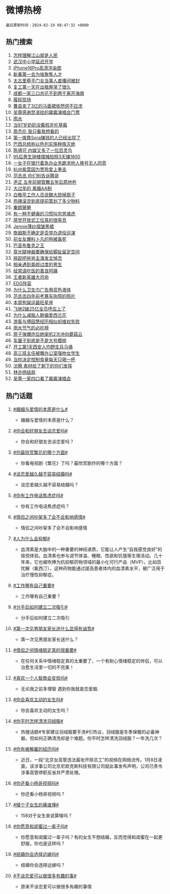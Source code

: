 # 微博热榜

`最后更新时间：2024-02-19 08:47:32 +0800`

## 热门搜索

1. [怎样理解江山就是人民](https://m.weibo.cn/search?containerid=100103type%3D1%26t%3D10%26q%3D%23%E6%80%8E%E6%A0%B7%E7%90%86%E8%A7%A3%E6%B1%9F%E5%B1%B1%E5%B0%B1%E6%98%AF%E4%BA%BA%E6%B0%91%23&stream_entry_id=51&isnewpage=1&extparam=seat%3D1%26pos%3D0%26dgr%3D0%26filter_type%3Drealtimehot%26cate%3D10103%26q%3D%2523%25E6%2580%258E%25E6%25A0%25B7%25E7%2590%2586%25E8%25A7%25A3%25E6%25B1%259F%25E5%25B1%25B1%25E5%25B0%25B1%25E6%2598%25AF%25E4%25BA%25BA%25E6%25B0%2591%2523%26stream_entry_id%3D51%26c_type%3D51%26display_time%3D1708303650%26pre_seqid%3D170830365073201143256)
1. [武汉中小学延迟开学](https://m.weibo.cn/search?containerid=100103type%3D1%26t%3D10%26q%3D%23%E6%AD%A6%E6%B1%89%E4%B8%AD%E5%B0%8F%E5%AD%A6%E5%BB%B6%E8%BF%9F%E5%BC%80%E5%AD%A6%23&stream_entry_id=31&isnewpage=1&extparam=seat%3D1%26c_type%3D31%26band_rank%3D1%26realpos%3D1%26filter_type%3Drealtimehot%26dgr%3D0%26pos%3D0%26lcate%3D5001%26q%3D%2523%25E6%25AD%25A6%25E6%25B1%2589%25E4%25B8%25AD%25E5%25B0%258F%25E5%25AD%25A6%25E5%25BB%25B6%25E8%25BF%259F%25E5%25BC%2580%25E5%25AD%25A6%2523%26flag%3D2%26stream_entry_id%3D31%26cate%3D5001%26display_time%3D1708303650%26pre_seqid%3D170830365073201143256)
1. [iPhone16Pro高清渲染图](https://m.weibo.cn/search?containerid=100103type%3D1%26t%3D10%26q%3D%23iPhone16Pro%E9%AB%98%E6%B8%85%E6%B8%B2%E6%9F%93%E5%9B%BE%23&stream_entry_id=31&isnewpage=1&extparam=seat%3D1%26c_type%3D31%26band_rank%3D2%26realpos%3D2%26filter_type%3Drealtimehot%26dgr%3D0%26pos%3D1%26lcate%3D5001%26q%3D%2523iPhone16Pro%25E9%25AB%2598%25E6%25B8%2585%25E6%25B8%25B2%25E6%259F%2593%25E5%259B%25BE%2523%26flag%3D1%26stream_entry_id%3D31%26cate%3D5001%26display_time%3D1708303650%26pre_seqid%3D170830365073201143256)
1. [新春第一会为啥聚焦人才](https://m.weibo.cn/search?containerid=100103type%3D1%26t%3D10%26q%3D%23%E6%96%B0%E6%98%A5%E7%AC%AC%E4%B8%80%E4%BC%9A%E4%B8%BA%E5%95%A5%E8%81%9A%E7%84%A6%E4%BA%BA%E6%89%8D%23&stream_entry_id=31&isnewpage=1&extparam=seat%3D1%26c_type%3D31%26band_rank%3D3%26realpos%3D3%26filter_type%3Drealtimehot%26dgr%3D0%26pos%3D2%26lcate%3D5001%26q%3D%2523%25E6%2596%25B0%25E6%2598%25A5%25E7%25AC%25AC%25E4%25B8%2580%25E4%25BC%259A%25E4%25B8%25BA%25E5%2595%25A5%25E8%2581%259A%25E7%2584%25A6%25E4%25BA%25BA%25E6%2589%258D%2523%26flag%3D0%26stream_entry_id%3D31%26cate%3D5001%26display_time%3D1708303650%26pre_seqid%3D170830365073201143256)
1. [太古里牵手门女当事人直播间被封](https://m.weibo.cn/search?containerid=100103type%3D1%26t%3D10%26q%3D%23%E5%A4%AA%E5%8F%A4%E9%87%8C%E7%89%B5%E6%89%8B%E9%97%A8%E5%A5%B3%E5%BD%93%E4%BA%8B%E4%BA%BA%E7%9B%B4%E6%92%AD%E9%97%B4%E8%A2%AB%E5%B0%81%23&stream_entry_id=31&isnewpage=1&extparam=seat%3D1%26c_type%3D31%26band_rank%3D4%26realpos%3D4%26filter_type%3Drealtimehot%26dgr%3D0%26pos%3D3%26lcate%3D5001%26q%3D%2523%25E5%25A4%25AA%25E5%258F%25A4%25E9%2587%258C%25E7%2589%25B5%25E6%2589%258B%25E9%2597%25A8%25E5%25A5%25B3%25E5%25BD%2593%25E4%25BA%258B%25E4%25BA%25BA%25E7%259B%25B4%25E6%2592%25AD%25E9%2597%25B4%25E8%25A2%25AB%25E5%25B0%2581%2523%26flag%3D2%26stream_entry_id%3D31%26cate%3D5001%26display_time%3D1708303650%26pre_seqid%3D170830365073201143256)
1. [复工第一天在出租屋哭了很久](https://m.weibo.cn/search?containerid=100103type%3D1%26t%3D10%26q%3D%23%E5%A4%8D%E5%B7%A5%E7%AC%AC%E4%B8%80%E5%A4%A9%E5%9C%A8%E5%87%BA%E7%A7%9F%E5%B1%8B%E5%93%AD%E4%BA%86%E5%BE%88%E4%B9%85%23&stream_entry_id=31&isnewpage=1&extparam=seat%3D1%26c_type%3D31%26band_rank%3D5%26realpos%3D5%26filter_type%3Drealtimehot%26dgr%3D0%26pos%3D4%26lcate%3D5001%26q%3D%2523%25E5%25A4%258D%25E5%25B7%25A5%25E7%25AC%25AC%25E4%25B8%2580%25E5%25A4%25A9%25E5%259C%25A8%25E5%2587%25BA%25E7%25A7%259F%25E5%25B1%258B%25E5%2593%25AD%25E4%25BA%2586%25E5%25BE%2588%25E4%25B9%2585%2523%26flag%3D1%26stream_entry_id%3D31%26cate%3D5001%26display_time%3D1708303650%26pre_seqid%3D170830365073201143256)
1. [成都一家三口共花不到两千离开海南](https://m.weibo.cn/search?containerid=100103type%3D1%26t%3D10%26q%3D%23%E6%88%90%E9%83%BD%E4%B8%80%E5%AE%B6%E4%B8%89%E5%8F%A3%E5%85%B1%E8%8A%B1%E4%B8%8D%E5%88%B0%E4%B8%A4%E5%8D%83%E7%A6%BB%E5%BC%80%E6%B5%B7%E5%8D%97%23&stream_entry_id=31&isnewpage=1&extparam=seat%3D1%26c_type%3D31%26band_rank%3D6%26realpos%3D6%26filter_type%3Drealtimehot%26dgr%3D0%26pos%3D5%26lcate%3D5001%26q%3D%2523%25E6%2588%2590%25E9%2583%25BD%25E4%25B8%2580%25E5%25AE%25B6%25E4%25B8%2589%25E5%258F%25A3%25E5%2585%25B1%25E8%258A%25B1%25E4%25B8%258D%25E5%2588%25B0%25E4%25B8%25A4%25E5%258D%2583%25E7%25A6%25BB%25E5%25BC%2580%25E6%25B5%25B7%25E5%258D%2597%2523%26flag%3D2%26stream_entry_id%3D31%26cate%3D5001%26display_time%3D1708303650%26pre_seqid%3D170830365073201143256)
1. [履程现场](https://m.weibo.cn/search?containerid=100103type%3D1%26t%3D10%26q%3D%23%E5%B1%A5%E7%A8%8B%E7%8E%B0%E5%9C%BA%23&stream_entry_id=31&isnewpage=1&extparam=seat%3D1%26c_type%3D31%26band_rank%3D7%26cate%3D5001%26is_ad_pos%3D1%26stream_entry_id%3D31%26filter_type%3Drealtimehot%26dgr%3D0%26q%3D%2523%25E5%25B1%25A5%25E7%25A8%258B%25E7%258E%25B0%25E5%259C%25BA%2523%26adid%3D223544%26lcate%3D5001%26pos%3D6%26display_time%3D1708303650%26pre_seqid%3D170830365073201143256)
1. [曹县卖了3亿的马面裙依然供不应求](https://m.weibo.cn/search?containerid=100103type%3D1%26t%3D10%26q%3D%23%E6%9B%B9%E5%8E%BF%E5%8D%96%E4%BA%863%E4%BA%BF%E7%9A%84%E9%A9%AC%E9%9D%A2%E8%A3%99%E4%BE%9D%E7%84%B6%E4%BE%9B%E4%B8%8D%E5%BA%94%E6%B1%82%23&stream_entry_id=31&isnewpage=1&extparam=seat%3D1%26c_type%3D31%26band_rank%3D7%26realpos%3D7%26filter_type%3Drealtimehot%26dgr%3D0%26pos%3D7%26lcate%3D5001%26q%3D%2523%25E6%259B%25B9%25E5%258E%25BF%25E5%258D%2596%25E4%25BA%25863%25E4%25BA%25BF%25E7%259A%2584%25E9%25A9%25AC%25E9%259D%25A2%25E8%25A3%2599%25E4%25BE%259D%25E7%2584%25B6%25E4%25BE%259B%25E4%25B8%258D%25E5%25BA%2594%25E6%25B1%2582%2523%26flag%3D2%26stream_entry_id%3D31%26cate%3D5001%26display_time%3D1708303650%26pre_seqid%3D170830365073201143256)
1. [吴尊感谢昆凌给的霉霉演唱会门票](https://m.weibo.cn/search?containerid=100103type%3D1%26t%3D10%26q%3D%23%E5%90%B4%E5%B0%8A%E6%84%9F%E8%B0%A2%E6%98%86%E5%87%8C%E7%BB%99%E7%9A%84%E9%9C%89%E9%9C%89%E6%BC%94%E5%94%B1%E4%BC%9A%E9%97%A8%E7%A5%A8%23&stream_entry_id=31&isnewpage=1&extparam=seat%3D1%26c_type%3D31%26band_rank%3D8%26realpos%3D8%26filter_type%3Drealtimehot%26dgr%3D0%26pos%3D8%26lcate%3D5001%26q%3D%2523%25E5%2590%25B4%25E5%25B0%258A%25E6%2584%259F%25E8%25B0%25A2%25E6%2598%2586%25E5%2587%258C%25E7%25BB%2599%25E7%259A%2584%25E9%259C%2589%25E9%259C%2589%25E6%25BC%2594%25E5%2594%25B1%25E4%25BC%259A%25E9%2597%25A8%25E7%25A5%25A8%2523%26flag%3D2%26stream_entry_id%3D31%26cate%3D5001%26display_time%3D1708303650%26pre_seqid%3D170830365073201143256)
1. [雨水](https://m.weibo.cn/search?containerid=100103type%3D1%26t%3D10%26q%3D%E9%9B%A8%E6%B0%B4&stream_entry_id=31&isnewpage=1&extparam=seat%3D1%26c_type%3D31%26band_rank%3D9%26realpos%3D9%26filter_type%3Drealtimehot%26dgr%3D0%26pos%3D9%26lcate%3D5001%26q%3D%25E9%259B%25A8%25E6%25B0%25B4%26flag%3D1%26stream_entry_id%3D31%26cate%3D5001%26display_time%3D1708303650%26pre_seqid%3D170830365073201143256)
1. [当97岁奶奶没戴假牙吃草莓](https://m.weibo.cn/search?containerid=100103type%3D1%26t%3D10%26q%3D%23%E5%BD%9397%E5%B2%81%E5%A5%B6%E5%A5%B6%E6%B2%A1%E6%88%B4%E5%81%87%E7%89%99%E5%90%83%E8%8D%89%E8%8E%93%23&stream_entry_id=31&isnewpage=1&extparam=seat%3D1%26c_type%3D31%26band_rank%3D10%26realpos%3D10%26filter_type%3Drealtimehot%26dgr%3D0%26pos%3D10%26lcate%3D5001%26q%3D%2523%25E5%25BD%259397%25E5%25B2%2581%25E5%25A5%25B6%25E5%25A5%25B6%25E6%25B2%25A1%25E6%2588%25B4%25E5%2581%2587%25E7%2589%2599%25E5%2590%2583%25E8%258D%2589%25E8%258E%2593%2523%26flag%3D0%26stream_entry_id%3D31%26cate%3D5001%26display_time%3D1708303650%26pre_seqid%3D170830365073201143256)
1. [周杰伦 我只看我想看的](https://m.weibo.cn/search?containerid=100103type%3D1%26t%3D10%26q%3D%E5%91%A8%E6%9D%B0%E4%BC%A6+%E6%88%91%E5%8F%AA%E7%9C%8B%E6%88%91%E6%83%B3%E7%9C%8B%E7%9A%84&stream_entry_id=31&isnewpage=1&extparam=seat%3D1%26c_type%3D31%26band_rank%3D11%26realpos%3D11%26filter_type%3Drealtimehot%26dgr%3D0%26pos%3D11%26lcate%3D5001%26q%3D%25E5%2591%25A8%25E6%259D%25B0%25E4%25BC%25A6%2520%25E6%2588%2591%25E5%258F%25AA%25E7%259C%258B%25E6%2588%2591%25E6%2583%25B3%25E7%259C%258B%25E7%259A%2584%26flag%3D0%26stream_entry_id%3D31%26cate%3D5001%26display_time%3D1708303650%26pre_seqid%3D170830365073201143256)
1. [第一拨靠Sora赚钱的人已经出现了](https://m.weibo.cn/search?containerid=100103type%3D1%26t%3D10%26q%3D%23%E7%AC%AC%E4%B8%80%E6%8B%A8%E9%9D%A0Sora%E8%B5%9A%E9%92%B1%E7%9A%84%E4%BA%BA%E5%B7%B2%E7%BB%8F%E5%87%BA%E7%8E%B0%E4%BA%86%23&stream_entry_id=31&isnewpage=1&extparam=seat%3D1%26c_type%3D31%26band_rank%3D12%26realpos%3D12%26filter_type%3Drealtimehot%26dgr%3D0%26pos%3D12%26lcate%3D5001%26q%3D%2523%25E7%25AC%25AC%25E4%25B8%2580%25E6%258B%25A8%25E9%259D%25A0Sora%25E8%25B5%259A%25E9%2592%25B1%25E7%259A%2584%25E4%25BA%25BA%25E5%25B7%25B2%25E7%25BB%258F%25E5%2587%25BA%25E7%258E%25B0%25E4%25BA%2586%2523%26flag%3D2%26stream_entry_id%3D31%26cate%3D5001%26display_time%3D1708303650%26pre_seqid%3D170830365073201143256)
1. [巴西总统称以色列实施种族灭绝](https://m.weibo.cn/search?containerid=100103type%3D1%26t%3D10%26q%3D%23%E5%B7%B4%E8%A5%BF%E6%80%BB%E7%BB%9F%E7%A7%B0%E4%BB%A5%E8%89%B2%E5%88%97%E5%AE%9E%E6%96%BD%E7%A7%8D%E6%97%8F%E7%81%AD%E7%BB%9D%23&stream_entry_id=31&isnewpage=1&extparam=seat%3D1%26c_type%3D31%26band_rank%3D13%26realpos%3D13%26filter_type%3Drealtimehot%26dgr%3D0%26pos%3D13%26lcate%3D5001%26q%3D%2523%25E5%25B7%25B4%25E8%25A5%25BF%25E6%2580%25BB%25E7%25BB%259F%25E7%25A7%25B0%25E4%25BB%25A5%25E8%2589%25B2%25E5%2588%2597%25E5%25AE%259E%25E6%2596%25BD%25E7%25A7%258D%25E6%2597%258F%25E7%2581%25AD%25E7%25BB%259D%2523%26flag%3D1%26stream_entry_id%3D31%26cate%3D5001%26display_time%3D1708303650%26pre_seqid%3D170830365073201143256)
1. [陈靖可 内娱又多了一位百灵鸟](https://m.weibo.cn/search?containerid=100103type%3D1%26t%3D10%26q%3D%E9%99%88%E9%9D%96%E5%8F%AF+%E5%86%85%E5%A8%B1%E5%8F%88%E5%A4%9A%E4%BA%86%E4%B8%80%E4%BD%8D%E7%99%BE%E7%81%B5%E9%B8%9F&stream_entry_id=31&isnewpage=1&extparam=seat%3D1%26c_type%3D31%26band_rank%3D14%26realpos%3D14%26filter_type%3Drealtimehot%26dgr%3D0%26pos%3D14%26lcate%3D5001%26q%3D%25E9%2599%2588%25E9%259D%2596%25E5%258F%25AF%2520%25E5%2586%2585%25E5%25A8%25B1%25E5%258F%2588%25E5%25A4%259A%25E4%25BA%2586%25E4%25B8%2580%25E4%25BD%258D%25E7%2599%25BE%25E7%2581%25B5%25E9%25B8%259F%26flag%3D1%26stream_entry_id%3D31%26cate%3D5001%26display_time%3D1708303650%26pre_seqid%3D170830365073201143256)
1. [95后男生钟楼摆摊拍照3天赚1800](https://m.weibo.cn/search?containerid=100103type%3D1%26t%3D10%26q%3D%2395%E5%90%8E%E7%94%B7%E7%94%9F%E9%92%9F%E6%A5%BC%E6%91%86%E6%91%8A%E6%8B%8D%E7%85%A73%E5%A4%A9%E8%B5%9A1800%23&stream_entry_id=31&isnewpage=1&extparam=seat%3D1%26c_type%3D31%26band_rank%3D15%26realpos%3D15%26filter_type%3Drealtimehot%26dgr%3D0%26pos%3D15%26lcate%3D5001%26q%3D%252395%25E5%2590%258E%25E7%2594%25B7%25E7%2594%259F%25E9%2592%259F%25E6%25A5%25BC%25E6%2591%2586%25E6%2591%258A%25E6%258B%258D%25E7%2585%25A73%25E5%25A4%25A9%25E8%25B5%259A1800%2523%26flag%3D2%26stream_entry_id%3D31%26cate%3D5001%26display_time%3D1708303650%26pre_seqid%3D170830365073201143256)
1. [一女子在银行着急办业务跪求他人换号无人同意](https://m.weibo.cn/search?containerid=100103type%3D1%26t%3D10%26q%3D%23%E4%B8%80%E5%A5%B3%E5%AD%90%E5%9C%A8%E9%93%B6%E8%A1%8C%E7%9D%80%E6%80%A5%E5%8A%9E%E4%B8%9A%E5%8A%A1%E8%B7%AA%E6%B1%82%E4%BB%96%E4%BA%BA%E6%8D%A2%E5%8F%B7%E6%97%A0%E4%BA%BA%E5%90%8C%E6%84%8F%23&stream_entry_id=31&isnewpage=1&extparam=seat%3D1%26c_type%3D31%26band_rank%3D16%26realpos%3D16%26filter_type%3Drealtimehot%26dgr%3D0%26pos%3D16%26lcate%3D5001%26q%3D%2523%25E4%25B8%2580%25E5%25A5%25B3%25E5%25AD%2590%25E5%259C%25A8%25E9%2593%25B6%25E8%25A1%258C%25E7%259D%2580%25E6%2580%25A5%25E5%258A%259E%25E4%25B8%259A%25E5%258A%25A1%25E8%25B7%25AA%25E6%25B1%2582%25E4%25BB%2596%25E4%25BA%25BA%25E6%258D%25A2%25E5%258F%25B7%25E6%2597%25A0%25E4%25BA%25BA%25E5%2590%258C%25E6%2584%258F%2523%26flag%3D2%26stream_entry_id%3D31%26cate%3D5001%26display_time%3D1708303650%26pre_seqid%3D170830365073201143256)
1. [杭州紫萱因为贾玲爱上拳击](https://m.weibo.cn/search?containerid=100103type%3D1%26t%3D10%26q%3D%23%E6%9D%AD%E5%B7%9E%E7%B4%AB%E8%90%B1%E5%9B%A0%E4%B8%BA%E8%B4%BE%E7%8E%B2%E7%88%B1%E4%B8%8A%E6%8B%B3%E5%87%BB%23&stream_entry_id=31&isnewpage=1&extparam=seat%3D1%26c_type%3D31%26band_rank%3D17%26realpos%3D17%26filter_type%3Drealtimehot%26dgr%3D0%26pos%3D17%26lcate%3D5001%26q%3D%2523%25E6%259D%25AD%25E5%25B7%259E%25E7%25B4%25AB%25E8%2590%25B1%25E5%259B%25A0%25E4%25B8%25BA%25E8%25B4%25BE%25E7%258E%25B2%25E7%2588%25B1%25E4%25B8%258A%25E6%258B%25B3%25E5%2587%25BB%2523%26flag%3D32768%26stream_entry_id%3D31%26cate%3D5001%26display_time%3D1708303650%26pre_seqid%3D170830365073201143256)
1. [范丞丞 你们别告诉腾哥](https://m.weibo.cn/search?containerid=100103type%3D1%26t%3D10%26q%3D%E8%8C%83%E4%B8%9E%E4%B8%9E+%E4%BD%A0%E4%BB%AC%E5%88%AB%E5%91%8A%E8%AF%89%E8%85%BE%E5%93%A5&stream_entry_id=31&isnewpage=1&extparam=seat%3D1%26c_type%3D31%26band_rank%3D18%26realpos%3D18%26filter_type%3Drealtimehot%26dgr%3D0%26pos%3D18%26lcate%3D5001%26q%3D%25E8%258C%2583%25E4%25B8%259E%25E4%25B8%259E%2520%25E4%25BD%25A0%25E4%25BB%25AC%25E5%2588%25AB%25E5%2591%258A%25E8%25AF%2589%25E8%2585%25BE%25E5%2593%25A5%26flag%3D2%26stream_entry_id%3D31%26cate%3D5001%26display_time%3D1708303650%26pre_seqid%3D170830365073201143256)
1. [尹正 五年前钢管舞五年后原地杵](https://m.weibo.cn/search?containerid=100103type%3D1%26t%3D10%26q%3D%E5%B0%B9%E6%AD%A3+%E4%BA%94%E5%B9%B4%E5%89%8D%E9%92%A2%E7%AE%A1%E8%88%9E%E4%BA%94%E5%B9%B4%E5%90%8E%E5%8E%9F%E5%9C%B0%E6%9D%B5&stream_entry_id=31&isnewpage=1&extparam=seat%3D1%26c_type%3D31%26band_rank%3D19%26realpos%3D19%26filter_type%3Drealtimehot%26dgr%3D0%26pos%3D19%26lcate%3D5001%26q%3D%25E5%25B0%25B9%25E6%25AD%25A3%2520%25E4%25BA%2594%25E5%25B9%25B4%25E5%2589%258D%25E9%2592%25A2%25E7%25AE%25A1%25E8%2588%259E%25E4%25BA%2594%25E5%25B9%25B4%25E5%2590%258E%25E5%258E%259F%25E5%259C%25B0%25E6%259D%25B5%26flag%3D1%26stream_entry_id%3D31%26cate%3D5001%26display_time%3D1708303650%26pre_seqid%3D170830365073201143256)
1. [大过年的 离婚AA制](https://m.weibo.cn/search?containerid=100103type%3D1%26t%3D10%26q%3D%E5%A4%A7%E8%BF%87%E5%B9%B4%E7%9A%84+%E7%A6%BB%E5%A9%9AAA%E5%88%B6&stream_entry_id=31&isnewpage=1&extparam=seat%3D1%26c_type%3D31%26band_rank%3D20%26realpos%3D20%26filter_type%3Drealtimehot%26dgr%3D0%26pos%3D20%26lcate%3D5001%26q%3D%25E5%25A4%25A7%25E8%25BF%2587%25E5%25B9%25B4%25E7%259A%2584%2520%25E7%25A6%25BB%25E5%25A9%259AAA%25E5%2588%25B6%26flag%3D2%26stream_entry_id%3D31%26cate%3D5001%26display_time%3D1708303650%26pre_seqid%3D170830365073201143256)
1. [白敬亭工作人员说魏大勋掉扇子](https://m.weibo.cn/search?containerid=100103type%3D1%26t%3D10%26q%3D%23%E7%99%BD%E6%95%AC%E4%BA%AD%E5%B7%A5%E4%BD%9C%E4%BA%BA%E5%91%98%E8%AF%B4%E9%AD%8F%E5%A4%A7%E5%8B%8B%E6%8E%89%E6%89%87%E5%AD%90%23&stream_entry_id=31&isnewpage=1&extparam=seat%3D1%26c_type%3D31%26band_rank%3D21%26realpos%3D21%26filter_type%3Drealtimehot%26dgr%3D0%26pos%3D21%26lcate%3D5001%26q%3D%2523%25E7%2599%25BD%25E6%2595%25AC%25E4%25BA%25AD%25E5%25B7%25A5%25E4%25BD%259C%25E4%25BA%25BA%25E5%2591%2598%25E8%25AF%25B4%25E9%25AD%258F%25E5%25A4%25A7%25E5%258B%258B%25E6%258E%2589%25E6%2589%2587%25E5%25AD%2590%2523%26flag%3D2%26stream_entry_id%3D31%26cate%3D5001%26display_time%3D1708303650%26pre_seqid%3D170830365073201143256)
1. [热辣滚烫到底提前策划了多少物料](https://m.weibo.cn/search?containerid=100103type%3D1%26t%3D10%26q%3D%E7%83%AD%E8%BE%A3%E6%BB%9A%E7%83%AB%E5%88%B0%E5%BA%95%E6%8F%90%E5%89%8D%E7%AD%96%E5%88%92%E4%BA%86%E5%A4%9A%E5%B0%91%E7%89%A9%E6%96%99&stream_entry_id=31&isnewpage=1&extparam=seat%3D1%26c_type%3D31%26band_rank%3D22%26realpos%3D22%26filter_type%3Drealtimehot%26dgr%3D0%26pos%3D22%26lcate%3D5001%26q%3D%25E7%2583%25AD%25E8%25BE%25A3%25E6%25BB%259A%25E7%2583%25AB%25E5%2588%25B0%25E5%25BA%2595%25E6%258F%2590%25E5%2589%258D%25E7%25AD%2596%25E5%2588%2592%25E4%25BA%2586%25E5%25A4%259A%25E5%25B0%2591%25E7%2589%25A9%25E6%2596%2599%26flag%3D2%26stream_entry_id%3D31%26cate%3D5001%26display_time%3D1708303650%26pre_seqid%3D170830365073201143256)
1. [秦朗舅舅](https://m.weibo.cn/search?containerid=100103type%3D1%26t%3D10%26q%3D%E7%A7%A6%E6%9C%97%E8%88%85%E8%88%85&stream_entry_id=31&isnewpage=1&extparam=seat%3D1%26c_type%3D31%26band_rank%3D23%26realpos%3D23%26filter_type%3Drealtimehot%26dgr%3D0%26pos%3D23%26lcate%3D5001%26q%3D%25E7%25A7%25A6%25E6%259C%2597%25E8%2588%2585%25E8%2588%2585%26flag%3D0%26stream_entry_id%3D31%26cate%3D5001%26display_time%3D1708303650%26pre_seqid%3D170830365073201143256)
1. [有一种不健康的习惯叫穷思竭虑](https://m.weibo.cn/search?containerid=100103type%3D1%26t%3D10%26q%3D%E6%9C%89%E4%B8%80%E7%A7%8D%E4%B8%8D%E5%81%A5%E5%BA%B7%E7%9A%84%E4%B9%A0%E6%83%AF%E5%8F%AB%E7%A9%B7%E6%80%9D%E7%AB%AD%E8%99%91&stream_entry_id=31&isnewpage=1&extparam=seat%3D1%26c_type%3D31%26band_rank%3D24%26realpos%3D24%26filter_type%3Drealtimehot%26dgr%3D0%26pos%3D24%26lcate%3D5001%26q%3D%25E6%259C%2589%25E4%25B8%2580%25E7%25A7%258D%25E4%25B8%258D%25E5%2581%25A5%25E5%25BA%25B7%25E7%259A%2584%25E4%25B9%25A0%25E6%2583%25AF%25E5%258F%25AB%25E7%25A9%25B7%25E6%2580%259D%25E7%25AB%25AD%25E8%2599%2591%26flag%3D1%26stream_entry_id%3D31%26cate%3D5001%26display_time%3D1708303650%26pre_seqid%3D170830365073201143256)
1. [感觉开放式工位真的很窒息](https://m.weibo.cn/search?containerid=100103type%3D1%26t%3D10%26q%3D%23%E6%84%9F%E8%A7%89%E5%BC%80%E6%94%BE%E5%BC%8F%E5%B7%A5%E4%BD%8D%E7%9C%9F%E7%9A%84%E5%BE%88%E7%AA%92%E6%81%AF%23&stream_entry_id=31&isnewpage=1&extparam=seat%3D1%26c_type%3D31%26band_rank%3D25%26realpos%3D25%26filter_type%3Drealtimehot%26dgr%3D0%26pos%3D25%26lcate%3D5001%26q%3D%2523%25E6%2584%259F%25E8%25A7%2589%25E5%25BC%2580%25E6%2594%25BE%25E5%25BC%258F%25E5%25B7%25A5%25E4%25BD%258D%25E7%259C%259F%25E7%259A%2584%25E5%25BE%2588%25E7%25AA%2592%25E6%2581%25AF%2523%26flag%3D0%26stream_entry_id%3D31%26cate%3D5001%26display_time%3D1708303650%26pre_seqid%3D170830365073201143256)
1. [Jennie薄纱褶皱黑裙](https://m.weibo.cn/search?containerid=100103type%3D1%26t%3D10%26q%3D%23Jennie%E8%96%84%E7%BA%B1%E8%A4%B6%E7%9A%B1%E9%BB%91%E8%A3%99%23&stream_entry_id=31&isnewpage=1&extparam=seat%3D1%26c_type%3D31%26band_rank%3D26%26realpos%3D26%26filter_type%3Drealtimehot%26dgr%3D0%26pos%3D26%26lcate%3D5001%26q%3D%2523Jennie%25E8%2596%2584%25E7%25BA%25B1%25E8%25A4%25B6%25E7%259A%25B1%25E9%25BB%2591%25E8%25A3%2599%2523%26flag%3D1%26stream_entry_id%3D31%26cate%3D5001%26display_time%3D1708303650%26pre_seqid%3D170830365073201143256)
1. [詹姆斯不确定是否举办退役巡演](https://m.weibo.cn/search?containerid=100103type%3D1%26t%3D10%26q%3D%23%E8%A9%B9%E5%A7%86%E6%96%AF%E4%B8%8D%E7%A1%AE%E5%AE%9A%E6%98%AF%E5%90%A6%E4%B8%BE%E5%8A%9E%E9%80%80%E5%BD%B9%E5%B7%A1%E6%BC%94%23&stream_entry_id=31&isnewpage=1&extparam=seat%3D1%26c_type%3D31%26band_rank%3D27%26realpos%3D27%26filter_type%3Drealtimehot%26dgr%3D0%26pos%3D27%26lcate%3D5001%26q%3D%2523%25E8%25A9%25B9%25E5%25A7%2586%25E6%2596%25AF%25E4%25B8%258D%25E7%25A1%25AE%25E5%25AE%259A%25E6%2598%25AF%25E5%2590%25A6%25E4%25B8%25BE%25E5%258A%259E%25E9%2580%2580%25E5%25BD%25B9%25E5%25B7%25A1%25E6%25BC%2594%2523%26flag%3D1%26stream_entry_id%3D31%26cate%3D5001%26display_time%3D1708303650%26pre_seqid%3D170830365073201143256)
1. [前女友爆料卜凡的狗被毒死](https://m.weibo.cn/search?containerid=100103type%3D1%26t%3D10%26q%3D%E5%89%8D%E5%A5%B3%E5%8F%8B%E7%88%86%E6%96%99%E5%8D%9C%E5%87%A1%E7%9A%84%E7%8B%97%E8%A2%AB%E6%AF%92%E6%AD%BB&stream_entry_id=31&isnewpage=1&extparam=seat%3D1%26c_type%3D31%26band_rank%3D28%26realpos%3D28%26filter_type%3Drealtimehot%26dgr%3D0%26pos%3D28%26lcate%3D5001%26q%3D%25E5%2589%258D%25E5%25A5%25B3%25E5%258F%258B%25E7%2588%2586%25E6%2596%2599%25E5%258D%259C%25E5%2587%25A1%25E7%259A%2584%25E7%258B%2597%25E8%25A2%25AB%25E6%25AF%2592%25E6%25AD%25BB%26flag%3D0%26stream_entry_id%3D31%26cate%3D5001%26display_time%3D1708303650%26pre_seqid%3D170830365073201143256)
1. [巴音布鲁克之王](https://m.weibo.cn/search?containerid=100103type%3D1%26t%3D10%26q%3D%23%E5%B7%B4%E9%9F%B3%E5%B8%83%E9%B2%81%E5%85%8B%E4%B9%8B%E7%8E%8B%23&stream_entry_id=31&isnewpage=1&extparam=seat%3D1%26c_type%3D31%26band_rank%3D29%26realpos%3D29%26filter_type%3Drealtimehot%26dgr%3D0%26pos%3D29%26lcate%3D5001%26q%3D%2523%25E5%25B7%25B4%25E9%259F%25B3%25E5%25B8%2583%25E9%25B2%2581%25E5%2585%258B%25E4%25B9%258B%25E7%258E%258B%2523%26flag%3D0%26stream_entry_id%3D31%26cate%3D5001%26display_time%3D1708303650%26pre_seqid%3D170830365073201143256)
1. [穿光腿神器要确保给脚趾留足空间](https://m.weibo.cn/search?containerid=100103type%3D1%26t%3D10%26q%3D%23%E7%A9%BF%E5%85%89%E8%85%BF%E7%A5%9E%E5%99%A8%E8%A6%81%E7%A1%AE%E4%BF%9D%E7%BB%99%E8%84%9A%E8%B6%BE%E7%95%99%E8%B6%B3%E7%A9%BA%E9%97%B4%23&stream_entry_id=31&isnewpage=1&extparam=seat%3D1%26c_type%3D31%26band_rank%3D30%26realpos%3D30%26filter_type%3Drealtimehot%26dgr%3D0%26pos%3D30%26lcate%3D5001%26q%3D%2523%25E7%25A9%25BF%25E5%2585%2589%25E8%2585%25BF%25E7%25A5%259E%25E5%2599%25A8%25E8%25A6%2581%25E7%25A1%25AE%25E4%25BF%259D%25E7%25BB%2599%25E8%2584%259A%25E8%25B6%25BE%25E7%2595%2599%25E8%25B6%25B3%25E7%25A9%25BA%25E9%2597%25B4%2523%26flag%3D0%26stream_entry_id%3D31%26cate%3D5001%26display_time%3D1708303650%26pre_seqid%3D170830365073201143256)
1. [摔跤吧爸爸主演发文悼念](https://m.weibo.cn/search?containerid=100103type%3D1%26t%3D10%26q%3D%23%E6%91%94%E8%B7%A4%E5%90%A7%E7%88%B8%E7%88%B8%E4%B8%BB%E6%BC%94%E5%8F%91%E6%96%87%E6%82%BC%E5%BF%B5%23&stream_entry_id=31&isnewpage=1&extparam=seat%3D1%26c_type%3D31%26band_rank%3D31%26realpos%3D31%26filter_type%3Drealtimehot%26dgr%3D0%26pos%3D31%26lcate%3D5001%26q%3D%2523%25E6%2591%2594%25E8%25B7%25A4%25E5%2590%25A7%25E7%2588%25B8%25E7%2588%25B8%25E4%25B8%25BB%25E6%25BC%2594%25E5%258F%2591%25E6%2596%2587%25E6%2582%25BC%25E5%25BF%25B5%2523%26flag%3D0%26stream_entry_id%3D31%26cate%3D5001%26display_time%3D1708303650%26pre_seqid%3D170830365073201143256)
1. [相亲遇到美颜过度的男生](https://m.weibo.cn/search?containerid=100103type%3D1%26t%3D10%26q%3D%E7%9B%B8%E4%BA%B2%E9%81%87%E5%88%B0%E7%BE%8E%E9%A2%9C%E8%BF%87%E5%BA%A6%E7%9A%84%E7%94%B7%E7%94%9F&stream_entry_id=31&isnewpage=1&extparam=seat%3D1%26c_type%3D31%26band_rank%3D32%26realpos%3D32%26filter_type%3Drealtimehot%26dgr%3D0%26pos%3D32%26lcate%3D5001%26q%3D%25E7%259B%25B8%25E4%25BA%25B2%25E9%2581%2587%25E5%2588%25B0%25E7%25BE%258E%25E9%25A2%259C%25E8%25BF%2587%25E5%25BA%25A6%25E7%259A%2584%25E7%2594%25B7%25E7%2594%259F%26flag%3D0%26stream_entry_id%3D31%26cate%3D5001%26display_time%3D1708303650%26pre_seqid%3D170830365073201143256)
1. [经常请吃饭的善良阿姨](https://m.weibo.cn/search?containerid=100103type%3D1%26t%3D10%26q%3D%E7%BB%8F%E5%B8%B8%E8%AF%B7%E5%90%83%E9%A5%AD%E7%9A%84%E5%96%84%E8%89%AF%E9%98%BF%E5%A7%A8&stream_entry_id=31&isnewpage=1&extparam=seat%3D1%26c_type%3D31%26band_rank%3D33%26realpos%3D33%26filter_type%3Drealtimehot%26dgr%3D0%26pos%3D33%26lcate%3D5001%26q%3D%25E7%25BB%258F%25E5%25B8%25B8%25E8%25AF%25B7%25E5%2590%2583%25E9%25A5%25AD%25E7%259A%2584%25E5%2596%2584%25E8%2589%25AF%25E9%2598%25BF%25E5%25A7%25A8%26flag%3D1%26stream_entry_id%3D31%26cate%3D5001%26display_time%3D1708303650%26pre_seqid%3D170830365073201143256)
1. [王者新英雄大司命](https://m.weibo.cn/search?containerid=100103type%3D1%26t%3D10%26q%3D%23%E7%8E%8B%E8%80%85%E6%96%B0%E8%8B%B1%E9%9B%84%E5%A4%A7%E5%8F%B8%E5%91%BD%23&stream_entry_id=31&isnewpage=1&extparam=seat%3D1%26c_type%3D31%26band_rank%3D34%26realpos%3D34%26filter_type%3Drealtimehot%26dgr%3D0%26pos%3D34%26lcate%3D5001%26q%3D%2523%25E7%258E%258B%25E8%2580%2585%25E6%2596%25B0%25E8%258B%25B1%25E9%259B%2584%25E5%25A4%25A7%25E5%258F%25B8%25E5%2591%25BD%2523%26flag%3D1%26stream_entry_id%3D31%26cate%3D5001%26display_time%3D1708303650%26pre_seqid%3D170830365073201143256)
1. [EDG阵容](https://m.weibo.cn/search?containerid=100103type%3D1%26t%3D10%26q%3DEDG%E9%98%B5%E5%AE%B9&stream_entry_id=31&isnewpage=1&extparam=seat%3D1%26c_type%3D31%26band_rank%3D35%26realpos%3D35%26filter_type%3Drealtimehot%26dgr%3D0%26pos%3D35%26lcate%3D5001%26q%3DEDG%25E9%2598%25B5%25E5%25AE%25B9%26flag%3D1%26stream_entry_id%3D31%26cate%3D5001%26display_time%3D1708303650%26pre_seqid%3D170830365073201143256)
1. [为什么卫生巾广告用蓝色液体](https://m.weibo.cn/search?containerid=100103type%3D1%26t%3D10%26q%3D%E4%B8%BA%E4%BB%80%E4%B9%88%E5%8D%AB%E7%94%9F%E5%B7%BE%E5%B9%BF%E5%91%8A%E7%94%A8%E8%93%9D%E8%89%B2%E6%B6%B2%E4%BD%93&stream_entry_id=31&isnewpage=1&extparam=seat%3D1%26c_type%3D31%26band_rank%3D36%26realpos%3D36%26filter_type%3Drealtimehot%26dgr%3D0%26pos%3D36%26lcate%3D5001%26q%3D%25E4%25B8%25BA%25E4%25BB%2580%25E4%25B9%2588%25E5%258D%25AB%25E7%2594%259F%25E5%25B7%25BE%25E5%25B9%25BF%25E5%2591%258A%25E7%2594%25A8%25E8%2593%259D%25E8%2589%25B2%25E6%25B6%25B2%25E4%25BD%2593%26flag%3D0%26stream_entry_id%3D31%26cate%3D5001%26display_time%3D1708303650%26pre_seqid%3D170830365073201143256)
1. [范丞丞四年前考赛车执照的照片](https://m.weibo.cn/search?containerid=100103type%3D1%26t%3D10%26q%3D%23%E8%8C%83%E4%B8%9E%E4%B8%9E%E5%9B%9B%E5%B9%B4%E5%89%8D%E8%80%83%E8%B5%9B%E8%BD%A6%E6%89%A7%E7%85%A7%E7%9A%84%E7%85%A7%E7%89%87%23&stream_entry_id=31&isnewpage=1&extparam=seat%3D1%26c_type%3D31%26band_rank%3D37%26realpos%3D37%26filter_type%3Drealtimehot%26dgr%3D0%26pos%3D37%26lcate%3D5001%26q%3D%2523%25E8%258C%2583%25E4%25B8%259E%25E4%25B8%259E%25E5%259B%259B%25E5%25B9%25B4%25E5%2589%258D%25E8%2580%2583%25E8%25B5%259B%25E8%25BD%25A6%25E6%2589%25A7%25E7%2585%25A7%25E7%259A%2584%25E7%2585%25A7%25E7%2589%2587%2523%26flag%3D0%26stream_entry_id%3D31%26cate%3D5001%26display_time%3D1708303650%26pre_seqid%3D170830365073201143256)
1. [本周狗屎运最旺星座](https://m.weibo.cn/search?containerid=100103type%3D1%26t%3D10%26q%3D%E6%9C%AC%E5%91%A8%E7%8B%97%E5%B1%8E%E8%BF%90%E6%9C%80%E6%97%BA%E6%98%9F%E5%BA%A7&stream_entry_id=31&isnewpage=1&extparam=seat%3D1%26c_type%3D31%26band_rank%3D38%26realpos%3D38%26filter_type%3Drealtimehot%26dgr%3D0%26pos%3D38%26lcate%3D5001%26q%3D%25E6%259C%25AC%25E5%2591%25A8%25E7%258B%2597%25E5%25B1%258E%25E8%25BF%2590%25E6%259C%2580%25E6%2597%25BA%25E6%2598%259F%25E5%25BA%25A7%26flag%3D0%26stream_entry_id%3D31%26cate%3D5001%26display_time%3D1708303650%26pre_seqid%3D170830365073201143256)
1. [飞驰2破25亿全员呼应上了](https://m.weibo.cn/search?containerid=100103type%3D1%26t%3D10%26q%3D%E9%A3%9E%E9%A9%B02%E7%A0%B425%E4%BA%BF%E5%85%A8%E5%91%98%E5%91%BC%E5%BA%94%E4%B8%8A%E4%BA%86&stream_entry_id=31&isnewpage=1&extparam=seat%3D1%26c_type%3D31%26band_rank%3D39%26realpos%3D39%26filter_type%3Drealtimehot%26dgr%3D0%26pos%3D39%26lcate%3D5001%26q%3D%25E9%25A3%259E%25E9%25A9%25B02%25E7%25A0%25B425%25E4%25BA%25BF%25E5%2585%25A8%25E5%2591%2598%25E5%2591%25BC%25E5%25BA%2594%25E4%25B8%258A%25E4%25BA%2586%26flag%3D0%26stream_entry_id%3D31%26cate%3D5001%26display_time%3D1708303650%26pre_seqid%3D170830365073201143256)
1. [为什么减脂人群偏爱西兰花](https://m.weibo.cn/search?containerid=100103type%3D1%26t%3D10%26q%3D%23%E4%B8%BA%E4%BB%80%E4%B9%88%E5%87%8F%E8%84%82%E4%BA%BA%E7%BE%A4%E5%81%8F%E7%88%B1%E8%A5%BF%E5%85%B0%E8%8A%B1%23&stream_entry_id=31&isnewpage=1&extparam=seat%3D1%26c_type%3D31%26band_rank%3D40%26realpos%3D40%26filter_type%3Drealtimehot%26dgr%3D0%26pos%3D40%26lcate%3D5001%26q%3D%2523%25E4%25B8%25BA%25E4%25BB%2580%25E4%25B9%2588%25E5%2587%258F%25E8%2584%2582%25E4%25BA%25BA%25E7%25BE%25A4%25E5%2581%258F%25E7%2588%25B1%25E8%25A5%25BF%25E5%2585%25B0%25E8%258A%25B1%2523%26flag%3D0%26stream_entry_id%3D31%26cate%3D5001%26display_time%3D1708303650%26pre_seqid%3D170830365073201143256)
1. [游客与傅园慧经历相似却维权失败](https://m.weibo.cn/search?containerid=100103type%3D1%26t%3D10%26q%3D%23%E6%B8%B8%E5%AE%A2%E4%B8%8E%E5%82%85%E5%9B%AD%E6%85%A7%E7%BB%8F%E5%8E%86%E7%9B%B8%E4%BC%BC%E5%8D%B4%E7%BB%B4%E6%9D%83%E5%A4%B1%E8%B4%A5%23&stream_entry_id=31&isnewpage=1&extparam=seat%3D1%26c_type%3D31%26band_rank%3D41%26realpos%3D41%26filter_type%3Drealtimehot%26dgr%3D0%26pos%3D41%26lcate%3D5001%26q%3D%2523%25E6%25B8%25B8%25E5%25AE%25A2%25E4%25B8%258E%25E5%2582%2585%25E5%259B%25AD%25E6%2585%25A7%25E7%25BB%258F%25E5%258E%2586%25E7%259B%25B8%25E4%25BC%25BC%25E5%258D%25B4%25E7%25BB%25B4%25E6%259D%2583%25E5%25A4%25B1%25E8%25B4%25A5%2523%26flag%3D0%26stream_entry_id%3D31%26cate%3D5001%26display_time%3D1708303650%26pre_seqid%3D170830365073201143256)
1. [雨水节气的必吃榜](https://m.weibo.cn/search?containerid=100103type%3D1%26t%3D10%26q%3D%23%E9%9B%A8%E6%B0%B4%E8%8A%82%E6%B0%94%E7%9A%84%E5%BF%85%E5%90%83%E6%A6%9C%23&stream_entry_id=31&isnewpage=1&extparam=seat%3D1%26c_type%3D31%26band_rank%3D42%26realpos%3D42%26filter_type%3Drealtimehot%26dgr%3D0%26pos%3D42%26lcate%3D5001%26q%3D%2523%25E9%259B%25A8%25E6%25B0%25B4%25E8%258A%2582%25E6%25B0%2594%25E7%259A%2584%25E5%25BF%2585%25E5%2590%2583%25E6%25A6%259C%2523%26flag%3D1%26stream_entry_id%3D31%26cate%3D5001%26display_time%3D1708303650%26pre_seqid%3D170830365073201143256)
1. [原子弹爆炸后她架机2次冲向蘑菇云](https://m.weibo.cn/search?containerid=100103type%3D1%26t%3D10%26q%3D%23%E5%8E%9F%E5%AD%90%E5%BC%B9%E7%88%86%E7%82%B8%E5%90%8E%E5%A5%B9%E6%9E%B6%E6%9C%BA2%E6%AC%A1%E5%86%B2%E5%90%91%E8%98%91%E8%8F%87%E4%BA%91%23&stream_entry_id=31&isnewpage=1&extparam=seat%3D1%26c_type%3D31%26band_rank%3D43%26realpos%3D43%26filter_type%3Drealtimehot%26dgr%3D0%26pos%3D43%26lcate%3D5001%26q%3D%2523%25E5%258E%259F%25E5%25AD%2590%25E5%25BC%25B9%25E7%2588%2586%25E7%2582%25B8%25E5%2590%258E%25E5%25A5%25B9%25E6%259E%25B6%25E6%259C%25BA2%25E6%25AC%25A1%25E5%2586%25B2%25E5%2590%2591%25E8%2598%2591%25E8%258F%2587%25E4%25BA%2591%2523%26flag%3D1%26stream_entry_id%3D31%26cate%3D5001%26display_time%3D1708303650%26pre_seqid%3D170830365073201143256)
1. [车厘子到底是不是大号樱桃](https://m.weibo.cn/search?containerid=100103type%3D1%26t%3D10%26q%3D%23%E8%BD%A6%E5%8E%98%E5%AD%90%E5%88%B0%E5%BA%95%E6%98%AF%E4%B8%8D%E6%98%AF%E5%A4%A7%E5%8F%B7%E6%A8%B1%E6%A1%83%23&stream_entry_id=31&isnewpage=1&extparam=seat%3D1%26c_type%3D31%26band_rank%3D44%26realpos%3D44%26filter_type%3Drealtimehot%26dgr%3D0%26pos%3D44%26lcate%3D5001%26q%3D%2523%25E8%25BD%25A6%25E5%258E%2598%25E5%25AD%2590%25E5%2588%25B0%25E5%25BA%2595%25E6%2598%25AF%25E4%25B8%258D%25E6%2598%25AF%25E5%25A4%25A7%25E5%258F%25B7%25E6%25A8%25B1%25E6%25A1%2583%2523%26flag%3D1%26stream_entry_id%3D31%26cate%3D5001%26display_time%3D1708303650%26pre_seqid%3D170830365073201143256)
1. [开工第1天西安人均野生兵马俑](https://m.weibo.cn/search?containerid=100103type%3D1%26t%3D10%26q%3D%23%E5%BC%80%E5%B7%A5%E7%AC%AC1%E5%A4%A9%E8%A5%BF%E5%AE%89%E4%BA%BA%E5%9D%87%E9%87%8E%E7%94%9F%E5%85%B5%E9%A9%AC%E4%BF%91%23&stream_entry_id=31&isnewpage=1&extparam=seat%3D1%26c_type%3D31%26band_rank%3D45%26realpos%3D45%26filter_type%3Drealtimehot%26dgr%3D0%26pos%3D45%26lcate%3D5001%26q%3D%2523%25E5%25BC%2580%25E5%25B7%25A5%25E7%25AC%25AC1%25E5%25A4%25A9%25E8%25A5%25BF%25E5%25AE%2589%25E4%25BA%25BA%25E5%259D%2587%25E9%2587%258E%25E7%2594%259F%25E5%2585%25B5%25E9%25A9%25AC%25E4%25BF%2591%2523%26flag%3D1%26stream_entry_id%3D31%26cate%3D5001%26display_time%3D1708303650%26pre_seqid%3D170830365073201143256)
1. [高三班主任被曝办公室强吻女学生](https://m.weibo.cn/search?containerid=100103type%3D1%26t%3D10%26q%3D%E9%AB%98%E4%B8%89%E7%8F%AD%E4%B8%BB%E4%BB%BB%E8%A2%AB%E6%9B%9D%E5%8A%9E%E5%85%AC%E5%AE%A4%E5%BC%BA%E5%90%BB%E5%A5%B3%E5%AD%A6%E7%94%9F&stream_entry_id=31&isnewpage=1&extparam=seat%3D1%26c_type%3D31%26band_rank%3D46%26realpos%3D46%26filter_type%3Drealtimehot%26dgr%3D0%26pos%3D46%26lcate%3D5001%26q%3D%25E9%25AB%2598%25E4%25B8%2589%25E7%258F%25AD%25E4%25B8%25BB%25E4%25BB%25BB%25E8%25A2%25AB%25E6%259B%259D%25E5%258A%259E%25E5%2585%25AC%25E5%25AE%25A4%25E5%25BC%25BA%25E5%2590%25BB%25E5%25A5%25B3%25E5%25AD%25A6%25E7%2594%259F%26flag%3D0%26stream_entry_id%3D31%26cate%3D5001%26display_time%3D1708303650%26pre_seqid%3D170830365073201143256)
1. [当你决定控制食量每天只喝一杯](https://m.weibo.cn/search?containerid=100103type%3D1%26t%3D10%26q%3D%E5%BD%93%E4%BD%A0%E5%86%B3%E5%AE%9A%E6%8E%A7%E5%88%B6%E9%A3%9F%E9%87%8F%E6%AF%8F%E5%A4%A9%E5%8F%AA%E5%96%9D%E4%B8%80%E6%9D%AF&stream_entry_id=31&isnewpage=1&extparam=seat%3D1%26c_type%3D31%26band_rank%3D47%26realpos%3D47%26filter_type%3Drealtimehot%26dgr%3D0%26pos%3D47%26lcate%3D5001%26q%3D%25E5%25BD%2593%25E4%25BD%25A0%25E5%2586%25B3%25E5%25AE%259A%25E6%258E%25A7%25E5%2588%25B6%25E9%25A3%259F%25E9%2587%258F%25E6%25AF%258F%25E5%25A4%25A9%25E5%258F%25AA%25E5%2596%259D%25E4%25B8%2580%25E6%259D%25AF%26flag%3D1%26stream_entry_id%3D31%26cate%3D5001%26display_time%3D1708303650%26pre_seqid%3D170830365073201143256)
1. [沈腾 素材给了剩下的你们发挥](https://m.weibo.cn/search?containerid=100103type%3D1%26t%3D10%26q%3D%E6%B2%88%E8%85%BE+%E7%B4%A0%E6%9D%90%E7%BB%99%E4%BA%86%E5%89%A9%E4%B8%8B%E7%9A%84%E4%BD%A0%E4%BB%AC%E5%8F%91%E6%8C%A5&stream_entry_id=31&isnewpage=1&extparam=seat%3D1%26c_type%3D31%26band_rank%3D48%26realpos%3D48%26filter_type%3Drealtimehot%26dgr%3D0%26pos%3D48%26lcate%3D5001%26q%3D%25E6%25B2%2588%25E8%2585%25BE%2520%25E7%25B4%25A0%25E6%259D%2590%25E7%25BB%2599%25E4%25BA%2586%25E5%2589%25A9%25E4%25B8%258B%25E7%259A%2584%25E4%25BD%25A0%25E4%25BB%25AC%25E5%258F%2591%25E6%258C%25A5%26flag%3D1%26stream_entry_id%3D31%26cate%3D5001%26display_time%3D1708303650%26pre_seqid%3D170830365073201143256)
1. [林亦扬结局](https://m.weibo.cn/search?containerid=100103type%3D1%26t%3D10%26q%3D%23%E6%9E%97%E4%BA%A6%E6%89%AC%E7%BB%93%E5%B1%80%23&stream_entry_id=31&isnewpage=1&extparam=seat%3D1%26c_type%3D31%26band_rank%3D49%26realpos%3D49%26filter_type%3Drealtimehot%26dgr%3D0%26pos%3D49%26lcate%3D5001%26q%3D%2523%25E6%259E%2597%25E4%25BA%25A6%25E6%2589%25AC%25E7%25BB%2593%25E5%25B1%2580%2523%26flag%3D0%26stream_entry_id%3D31%26cate%3D5001%26display_time%3D1708303650%26pre_seqid%3D170830365073201143256)
1. [吴尊一家四口看了霉霉演唱会](https://m.weibo.cn/search?containerid=100103type%3D1%26t%3D10%26q%3D%23%E5%90%B4%E5%B0%8A%E4%B8%80%E5%AE%B6%E5%9B%9B%E5%8F%A3%E7%9C%8B%E4%BA%86%E9%9C%89%E9%9C%89%E6%BC%94%E5%94%B1%E4%BC%9A%23&stream_entry_id=31&isnewpage=1&extparam=seat%3D1%26c_type%3D31%26band_rank%3D50%26realpos%3D50%26filter_type%3Drealtimehot%26dgr%3D0%26pos%3D50%26lcate%3D5001%26q%3D%2523%25E5%2590%25B4%25E5%25B0%258A%25E4%25B8%2580%25E5%25AE%25B6%25E5%259B%259B%25E5%258F%25A3%25E7%259C%258B%25E4%25BA%2586%25E9%259C%2589%25E9%259C%2589%25E6%25BC%2594%25E5%2594%25B1%25E4%25BC%259A%2523%26flag%3D1%26stream_entry_id%3D31%26cate%3D5001%26display_time%3D1708303650%26pre_seqid%3D170830365073201143256)

## 热门话题

1. [#婚姻与爱情的本质是什么#](https://m.weibo.cn/search?containerid=231522type%3D1%26t%3D10%26q%3D%23%E5%A9%9A%E5%A7%BB%E4%B8%8E%E7%88%B1%E6%83%85%E7%9A%84%E6%9C%AC%E8%B4%A8%E6%98%AF%E4%BB%80%E4%B9%88%23&stream_entry_id=128&isnewpage=1&extparam=seat%3D1%26pos%3D1-0-0%26dgr%3D0%26c_type%3D128%26unitid%3D1704881162756%26cate%3D5004%26lcate%3D5004%26display_time%3D1708303652%26pre_seqid%3D1708303652082016310227)
    - 婚姻与爱情的本质是什么？

1. [#你会和好朋友去谈恋爱吗#](https://m.weibo.cn/search?containerid=231522type%3D1%26t%3D10%26q%3D%23%E4%BD%A0%E4%BC%9A%E5%92%8C%E5%A5%BD%E6%9C%8B%E5%8F%8B%E5%8E%BB%E8%B0%88%E6%81%8B%E7%88%B1%E5%90%97%23&stream_entry_id=128&isnewpage=1&extparam=seat%3D1%26pos%3D1-0-1%26dgr%3D0%26c_type%3D128%26unitid%3D1704849959446%26cate%3D5004%26lcate%3D5004%26display_time%3D1708303652%26pre_seqid%3D1708303652082016310227)
    - 你会和好朋友去谈恋爱吗？

1. [#你最欣赏繁花的哪个方面#](https://m.weibo.cn/search?containerid=231522type%3D1%26t%3D10%26q%3D%23%E4%BD%A0%E6%9C%80%E6%AC%A3%E8%B5%8F%E7%B9%81%E8%8A%B1%E7%9A%84%E5%93%AA%E4%B8%AA%E6%96%B9%E9%9D%A2%23&stream_entry_id=128&isnewpage=1&extparam=seat%3D1%26pos%3D1-0-2%26dgr%3D0%26c_type%3D128%26unitid%3D1704872158127%26cate%3D5004%26lcate%3D5004%26display_time%3D1708303652%26pre_seqid%3D1708303652082016310227)
    - 你看电视剧《繁花》了吗？最欣赏剧作的哪个方面？

1. [#谈恋爱越久越不容易结婚吗#](https://m.weibo.cn/search?containerid=231522type%3D1%26t%3D10%26q%3D%23%E8%B0%88%E6%81%8B%E7%88%B1%E8%B6%8A%E4%B9%85%E8%B6%8A%E4%B8%8D%E5%AE%B9%E6%98%93%E7%BB%93%E5%A9%9A%E5%90%97%23&stream_entry_id=128&isnewpage=1&extparam=seat%3D1%26pos%3D1-0-3%26dgr%3D0%26c_type%3D128%26unitid%3D1704871559387%26cate%3D5004%26lcate%3D5004%26display_time%3D1708303652%26pre_seqid%3D1708303652082016310227)
    - 谈恋爱越久越不容易结婚吗？

1. [#你有工作电话焦虑症吗#](https://m.weibo.cn/search?containerid=231522type%3D1%26t%3D10%26q%3D%23%E4%BD%A0%E6%9C%89%E5%B7%A5%E4%BD%9C%E7%94%B5%E8%AF%9D%E7%84%A6%E8%99%91%E7%97%87%E5%90%97%23&stream_entry_id=128&isnewpage=1&extparam=seat%3D1%26pos%3D1-0-4%26dgr%3D0%26c_type%3D128%26unitid%3D1704877884678%26cate%3D5004%26lcate%3D5004%26display_time%3D1708303652%26pre_seqid%3D1708303652082016310227)
    - 你有工作电话焦虑症吗？

1. [#情侣之间吵架多了会不会影响感情#](https://m.weibo.cn/search?containerid=231522type%3D1%26t%3D10%26q%3D%23%E6%83%85%E4%BE%A3%E4%B9%8B%E9%97%B4%E5%90%B5%E6%9E%B6%E5%A4%9A%E4%BA%86%E4%BC%9A%E4%B8%8D%E4%BC%9A%E5%BD%B1%E5%93%8D%E6%84%9F%E6%83%85%23&stream_entry_id=128&isnewpage=1&extparam=seat%3D1%26pos%3D1-0-5%26dgr%3D0%26c_type%3D128%26unitid%3D1704792093809%26cate%3D5004%26lcate%3D5004%26display_time%3D1708303652%26pre_seqid%3D1708303652082016310227)
    - 情侣之间吵架多了会不会影响感情

1. [#人为什么会抑郁#](https://m.weibo.cn/search?containerid=231522type%3D1%26t%3D10%26q%3D%23%E4%BA%BA%E4%B8%BA%E4%BB%80%E4%B9%88%E4%BC%9A%E6%8A%91%E9%83%81%23&stream_entry_id=128&isnewpage=1&extparam=seat%3D1%26pos%3D1-0-6%26dgr%3D0%26c_type%3D128%26unitid%3D1704881163792%26cate%3D5004%26lcate%3D5004%26display_time%3D1708303652%26pre_seqid%3D1708303652082016310227)
    - 血清素是大脑中的一种重要的神经递质，它能让人产生“自我感觉良好”的愉悦体验。血清素也参与调节体温、睡眠、性欲和饥饿等生理活动。几十年来，它也被吹捧为抗抑郁药物领域的最小化可行产品（MVP）。比如百忧解（氟西汀），这种药物能通过提高患者体内的血清素水平，被广泛用于治疗慢性抑郁症。

1. [#工作哪有自己重要#](https://m.weibo.cn/search?containerid=231522type%3D1%26t%3D10%26q%3D%23%E5%B7%A5%E4%BD%9C%E5%93%AA%E6%9C%89%E8%87%AA%E5%B7%B1%E9%87%8D%E8%A6%81%23&stream_entry_id=128&isnewpage=1&extparam=seat%3D1%26pos%3D1-0-7%26dgr%3D0%26c_type%3D128%26unitid%3D1704949537973%26cate%3D5004%26lcate%3D5004%26display_time%3D1708303652%26pre_seqid%3D1708303652082016310227)
    - 工作哪有自己重要？

1. [#分手后如何建立二次吸引#](https://m.weibo.cn/search?containerid=231522type%3D1%26t%3D10%26q%3D%23%E5%88%86%E6%89%8B%E5%90%8E%E5%A6%82%E4%BD%95%E5%BB%BA%E7%AB%8B%E4%BA%8C%E6%AC%A1%E5%90%B8%E5%BC%95%23&stream_entry_id=128&isnewpage=1&extparam=seat%3D1%26pos%3D1-0-8%26dgr%3D0%26c_type%3D128%26unitid%3D1704870666886%26cate%3D5004%26lcate%3D5004%26display_time%3D1708303652%26pre_seqid%3D1708303652082016310227)
    - 分手后如何建立二次吸引

1. [#第一次见男朋友家长送什么显得有诚意#](https://m.weibo.cn/search?containerid=231522type%3D1%26t%3D10%26q%3D%23%E7%AC%AC%E4%B8%80%E6%AC%A1%E8%A7%81%E7%94%B7%E6%9C%8B%E5%8F%8B%E5%AE%B6%E9%95%BF%E9%80%81%E4%BB%80%E4%B9%88%E6%98%BE%E5%BE%97%E6%9C%89%E8%AF%9A%E6%84%8F%23&stream_entry_id=128&isnewpage=1&extparam=seat%3D1%26pos%3D1-0-9%26dgr%3D0%26c_type%3D128%26unitid%3D1704946836507%26cate%3D5004%26lcate%3D5004%26display_time%3D1708303652%26pre_seqid%3D1708303652082016310227)
    - 第一次见男朋友家长送什么？

1. [#情侣之间情绪稳定真的很重要#](https://m.weibo.cn/search?containerid=231522type%3D1%26t%3D10%26q%3D%23%E6%83%85%E4%BE%A3%E4%B9%8B%E9%97%B4%E6%83%85%E7%BB%AA%E7%A8%B3%E5%AE%9A%E7%9C%9F%E7%9A%84%E5%BE%88%E9%87%8D%E8%A6%81%23&stream_entry_id=128&isnewpage=1&extparam=seat%3D1%26pos%3D1-0-10%26dgr%3D0%26c_type%3D128%26unitid%3D1704779493657%26cate%3D5004%26lcate%3D5004%26display_time%3D1708303652%26pre_seqid%3D1708303652082016310227)
    - 在任何关系中情绪稳定真的太重要了，一个有耐心情绪稳定的伴侣，可以治愈生活里一切的不完美！

1. [#喜欢一个人智商会变低吗#](https://m.weibo.cn/search?containerid=231522type%3D1%26t%3D10%26q%3D%23%E5%96%9C%E6%AC%A2%E4%B8%80%E4%B8%AA%E4%BA%BA%E6%99%BA%E5%95%86%E4%BC%9A%E5%8F%98%E4%BD%8E%E5%90%97%23&stream_entry_id=128&isnewpage=1&extparam=seat%3D1%26pos%3D1-0-11%26dgr%3D0%26c_type%3D128%26unitid%3D1704783068038%26cate%3D5004%26lcate%3D5004%26display_time%3D1708303652%26pre_seqid%3D1708303652082016310227)
    - 无论我之前多理智  遇到你我就是恋爱脑.

1. [#你会喜欢主动的女生吗#](https://m.weibo.cn/search?containerid=231522type%3D1%26t%3D10%26q%3D%23%E4%BD%A0%E4%BC%9A%E5%96%9C%E6%AC%A2%E4%B8%BB%E5%8A%A8%E7%9A%84%E5%A5%B3%E7%94%9F%E5%90%97%23&stream_entry_id=128&isnewpage=1&extparam=seat%3D1%26pos%3D1-0-12%26dgr%3D0%26c_type%3D128%26unitid%3D1704786077236%26cate%3D5004%26lcate%3D5004%26display_time%3D1708303652%26pre_seqid%3D1708303652082016310227)
    - 你会喜欢主动的女生吗？

1. [#你平时怎样清洗羽绒服#](https://m.weibo.cn/search?containerid=231522type%3D1%26t%3D10%26q%3D%23%E4%BD%A0%E5%B9%B3%E6%97%B6%E6%80%8E%E6%A0%B7%E6%B8%85%E6%B4%97%E7%BE%BD%E7%BB%92%E6%9C%8D%23&stream_entry_id=128&isnewpage=1&extparam=seat%3D1%26pos%3D1-0-13%26dgr%3D0%26c_type%3D128%26unitid%3D1704789081364%26cate%3D5004%26lcate%3D5004%26display_time%3D1708303652%26pre_seqid%3D1708303652082016310227)
    - 热搜话题#专家建议羽绒服要手洗#引热议，羽绒服是冬季保暖的必备神器，但如何正确清洗却是个难题。你平时怎样清洗羽绒服？一年洗几次？

1. [#你有被解雇的经历吗#](https://m.weibo.cn/search?containerid=231522type%3D1%26t%3D10%26q%3D%23%E4%BD%A0%E6%9C%89%E8%A2%AB%E8%A7%A3%E9%9B%87%E7%9A%84%E7%BB%8F%E5%8E%86%E5%90%97%23&stream_entry_id=128&isnewpage=1&extparam=seat%3D1%26pos%3D1-0-14%26dgr%3D0%26c_type%3D128%26unitid%3D1704794482090%26cate%3D5004%26lcate%3D5004%26display_time%3D1708303652%26pre_seqid%3D1708303652082016310227)
    - 近日，一段“北京女高管违法嚣张开除员工”的视频在网络流传。1月8日凌晨，该涉事公司北京尼欧克斯科技有限公司就此事发布声明，公司已责令涉事高管停职反省并严肃处理。

1. [#你还看小杨哥视频吗#](https://m.weibo.cn/search?containerid=231522type%3D1%26t%3D10%26q%3D%23%E4%BD%A0%E8%BF%98%E7%9C%8B%E5%B0%8F%E6%9D%A8%E5%93%A5%E8%A7%86%E9%A2%91%E5%90%97%23&stream_entry_id=128&isnewpage=1&extparam=seat%3D1%26pos%3D1-0-15%26dgr%3D0%26c_type%3D128%26unitid%3D1704797193944%26cate%3D5004%26lcate%3D5004%26display_time%3D1708303652%26pre_seqid%3D1708303652082016310227)
    - 你还看小杨哥视频吗？

1. [#矮个子女生的痛谁懂#](https://m.weibo.cn/search?containerid=231522type%3D1%26t%3D10%26q%3D%23%E7%9F%AE%E4%B8%AA%E5%AD%90%E5%A5%B3%E7%94%9F%E7%9A%84%E7%97%9B%E8%B0%81%E6%87%82%23&stream_entry_id=128&isnewpage=1&extparam=seat%3D1%26pos%3D1-0-16%26dgr%3D0%26c_type%3D128%26unitid%3D1704804675994%26cate%3D5004%26lcate%3D5004%26display_time%3D1708303652%26pre_seqid%3D1708303652082016310227)
    - 158对于女生来说算矮吗？

1. [#你愿意和闺蜜过一辈子吗#](https://m.weibo.cn/search?containerid=231522type%3D1%26t%3D10%26q%3D%23%E4%BD%A0%E6%84%BF%E6%84%8F%E5%92%8C%E9%97%BA%E8%9C%9C%E8%BF%87%E4%B8%80%E8%BE%88%E5%AD%90%E5%90%97%23&stream_entry_id=128&isnewpage=1&extparam=seat%3D1%26pos%3D1-0-17%26dgr%3D0%26c_type%3D128%26unitid%3D1704875757520%26cate%3D5004%26lcate%3D5004%26display_time%3D1708303652%26pre_seqid%3D1708303652082016310227)
    - 你愿意和闺蜜过一辈子吗？有的女生不想结婚，反而觉得和闺蜜在一起更舒服，你也是这样吗？

1. [#结婚你会选择远嫁吗#](https://m.weibo.cn/search?containerid=231522type%3D1%26t%3D10%26q%3D%23%E7%BB%93%E5%A9%9A%E4%BD%A0%E4%BC%9A%E9%80%89%E6%8B%A9%E8%BF%9C%E5%AB%81%E5%90%97%23&stream_entry_id=128&isnewpage=1&extparam=seat%3D1%26pos%3D1-0-18%26dgr%3D0%26c_type%3D128%26unitid%3D1704870361894%26cate%3D5004%26lcate%3D5004%26display_time%3D1708303652%26pre_seqid%3D1708303652082016310227)
    - 结婚你会选择远嫁吗？

1. [#不谈恋爱可以做很多有趣的事#](https://m.weibo.cn/search?containerid=231522type%3D1%26t%3D10%26q%3D%23%E4%B8%8D%E8%B0%88%E6%81%8B%E7%88%B1%E5%8F%AF%E4%BB%A5%E5%81%9A%E5%BE%88%E5%A4%9A%E6%9C%89%E8%B6%A3%E7%9A%84%E4%BA%8B%23&stream_entry_id=128&isnewpage=1&extparam=seat%3D1%26pos%3D1-0-19%26dgr%3D0%26c_type%3D128%26unitid%3D1704865280259%26cate%3D5004%26lcate%3D5004%26display_time%3D1708303652%26pre_seqid%3D1708303652082016310227)
    - 原来不谈恋爱可以做很多有趣的事情

